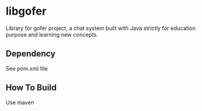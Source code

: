 # libgofer

Library for gofer project, a chat system built with Java strictly for education purpose and learning new concepts.

## Dependency
See pom.xml file

## How To Build
Use maven